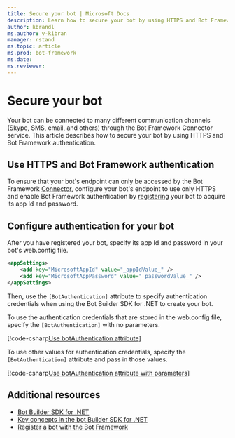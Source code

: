 ```yaml
---
title: Secure your bot | Microsoft Docs
description: Learn how to secure your bot by using HTTPS and Bot Framework Authentication.
author: kbrandl
ms.author: v-kibran
manager: rstand
ms.topic: article
ms.prod: bot-framework
ms.date: 
ms.reviewer:
---
```


# Secure your bot

Your bot can be connected to many different communication channels (Skype, SMS, email, and others) through the Bot Framework Connector service. This article describes how to secure your bot by using HTTPS and Bot Framework authentication.

## Use HTTPS and Bot Framework authentication

To ensure that your bot's endpoint can only be accessed by the Bot Framework [Connector](~/dotnet/bot-builder-dotnet-concepts.md#connector), configure your bot's endpoint to use only HTTPS and enable Bot Framework authentication by [registering](~/portal-register-bot.md) your bot to acquire its app Id and password. 

## Configure authentication for your bot

After you have registered your bot, specify its app Id and password in your bot's web.config file. 

```xml
<appSettings>
    <add key="MicrosoftAppId" value="_appIdValue_" />
    <add key="MicrosoftAppPassword" value="_passwordValue_" />
</appSettings>
```

Then, use the `[BotAuthentication]` attribute to specify authentication credentials when using the Bot Builder SDK for .NET to create your bot. 

To use the authentication credentials that are stored in the web.config file, specify the `[BotAuthentication]` with no parameters.

[!code-csharp[Use botAuthentication attribute](~/includes/code/dotnet-security.cs#attribute1)]

To use other values for authentication credentials, specify the `[BotAuthentication]` attribute and pass in those values.

[!code-csharp[Use botAuthentication attribute with parameters](~/includes/code/dotnet-security.cs#attribute2)]

## Additional resources

- [Bot Builder SDK for .NET](~/dotnet/bot-builder-dotnet-overview.md)
- [Key concepts in the bot Builder SDK for .NET](~/dotnet/bot-builder-dotnet-concepts.md)
- [Register a bot with the Bot Framework](~/portal-register-bot.md)